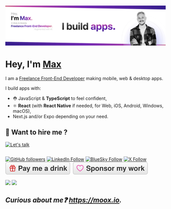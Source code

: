 ![I build apps.](./github.jpg)

# Hey, I'm [Max](https://moox.io)

I am a [Freelance Front-End Developer](https://moox.io) making mobile, web & desktop
apps.

I build apps with:

- ⛑ JavaScript & **TypeScript** to feel confident,
- ⚛️ **React** (with **React Native** if needed, for Web, iOS, Android, Windows, macOS),
- Next.js and/or Expo depending on your need.

## 💬 Want to hire me ?

<a href="https://moox.io/contact">
  <img height="42"  alt="Let's talk" src="https://img.shields.io/badge/Let's%20talk-8A2BE2?style=plastic&logo=iMessage&logoColor=%23fff&logoSize=10" />
</a>

##

[![GitHub followers](https://img.shields.io/github/followers/MoOx?style=social&label=Follow%20me)](https://github.com/MoOx)
[![LinkedIn Follow](https://img.shields.io/badge/Follow%20Me-on%20LinkedIn-gray?style=social&logo=invision&logoColor=%230077B5)](https://www.linkedin.com/in/maxthirouin/)
[![BlueSky Follow](https://img.shields.io/badge/Follow%20Me-on%20BlueSky-gray?style=social&logo=bluesky)](https://bsky.app/profile/moox.io)
[![X Follow](https://img.shields.io/twitter/follow/MoOx?style=social&label=Follow%20me)](https://x.com/MoOx)
[![Sponsor my work](https://github.com/moox/.github/raw/main/FUNDING-button.svg)](https://github.com/sponsors/MoOx)

<picture>
  <source
    srcset="https://github-readme-stats.vercel.app/api/top-langs/?username=MoOx&show_icons=true&theme=dark&layout=compact"
    media="(prefers-color-scheme: dark)"
  />
  <source
    srcset="https://github-readme-stats.vercel.app/api/top-langs/?username=MoOx&show_icons=true&layout=compact"
    media="(prefers-color-scheme: light), (prefers-color-scheme: no-preference)"
  />
  <img height="165" src="https://github-readme-stats.vercel.app/api/top-langs/?username=MoOx&show_icons=true&layout=compact" />
</picture>
<picture>
  <source
    srcset="https://github-readme-stats.vercel.app/api?username=MoOx&show_icons=true&theme=dark&layout=compact"
    media="(prefers-color-scheme: dark)"
  />
  <source
    srcset="https://github-readme-stats.vercel.app/api?username=MoOx&show_icons=true&layout=compact"
    media="(prefers-color-scheme: light), (prefers-color-scheme: no-preference)"
  />
  <img height="165" src="https://github-readme-stats.vercel.app/api?username=MoOx&show_icons=true&layout=compact" />
</picture>

## _Curious about me❓ **<https://moox.io>**._
